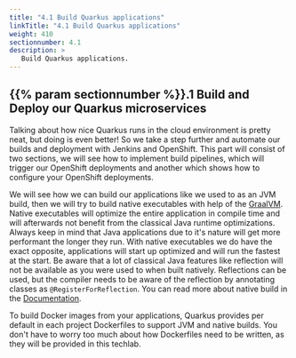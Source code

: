 ```yaml
---
title: "4.1 Build Quarkus applications"
linkTitle: "4.1 Build Quarkus applications"
weight: 410
sectionnumber: 4.1
description: >
   Build Quarkus applications.
---
```


## {{% param sectionnumber %}}.1 Build and Deploy our Quarkus microservices

Talking about how nice Quarkus runs in the cloud environment is pretty neat, but doing is even better! So we take a step further and automate our builds and deployment with Jenkins and OpenShift. This part will consist of two sections, we will see how to implement build pipelines, which will trigger our OpenShift deployments and another which shows how to configure your OpenShift deployments.

We will see how we can build our applications like we used to as an JVM build, then we will try to build native executables with help of the [GraalVM](https://www.graalvm.org/). Native executables will optimize the entire application in compile time and will afterwards not benefit from the classical Java runtime optimizations. Always keep in mind that Java applications due to it's nature will get more performant the longer they run. With native executables we do have the exact opposite, applications will start up optimized and will run the fastest at the start. Be aware that a lot of classical Java features like reflection will not be available as you were used to when built natively. Reflections can be used, but the compiler needs to be aware of the reflection by annotating classes as `@RegisterForReflection`. You can read more about native build in the [Documentation](https://quarkus.io/guides/building-native-image).

To build Docker images from your applications, Quarkus provides per default in each project Dockerfiles to support JVM and native builds. You don't have to worry too much about how Dockerfiles need to be written, as they will be provided in this techlab.
